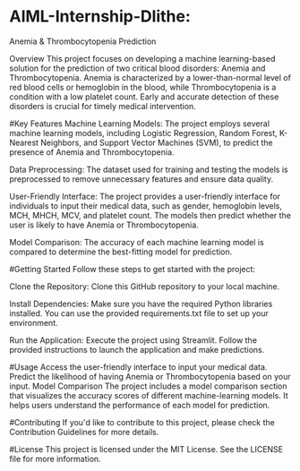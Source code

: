 # AIML-Internship-Dlithe:
Anemia & Thrombocytopenia Prediction

Overview
This project focuses on developing a machine learning-based solution for the prediction of two critical blood disorders: Anemia and Thrombocytopenia. Anemia is characterized by a lower-than-normal level of red blood cells or hemoglobin in the blood, while Thrombocytopenia is a condition with a low platelet count. Early and accurate detection of these disorders is crucial for timely medical intervention.

#Key Features
Machine Learning Models: The project employs several machine learning models, including Logistic Regression, Random Forest, K-Nearest Neighbors, and Support Vector Machines (SVM), to predict the presence of Anemia and Thrombocytopenia.

Data Preprocessing: The dataset used for training and testing the models is preprocessed to remove unnecessary features and ensure data quality.

User-Friendly Interface: The project provides a user-friendly interface for individuals to input their medical data, such as gender, hemoglobin levels, MCH, MHCH, MCV, and platelet count. The models then predict whether the user is likely to have Anemia or Thrombocytopenia.

Model Comparison: The accuracy of each machine learning model is compared to determine the best-fitting model for prediction.

#Getting Started
Follow these steps to get started with the project:

Clone the Repository: Clone this GitHub repository to your local machine.

Install Dependencies: Make sure you have the required Python libraries installed. You can use the provided requirements.txt file to set up your environment.

Run the Application: Execute the project using Streamlit. Follow the provided instructions to launch the application and make predictions.

#Usage
Access the user-friendly interface to input your medical data.
Predict the likelihood of having Anemia or Thrombocytopenia based on your input.
Model Comparison
The project includes a model comparison section that visualizes the accuracy scores of different machine-learning models. It helps users understand the performance of each model for prediction.

#Contributing
If you'd like to contribute to this project, please check the Contribution Guidelines for more details.

#License
This project is licensed under the MIT License. See the LICENSE file for more information.
